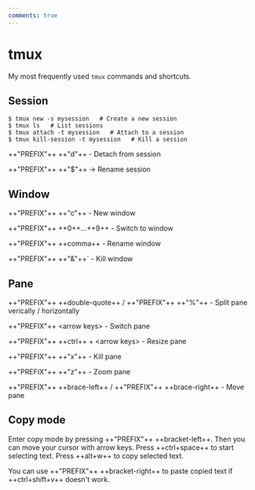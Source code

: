 ```yaml
---
comments: true
---
```


# tmux

My most frequently used `tmux` commands and shortcuts.

## Session

```console
$ tmux new -s mysession   # Create a new session
$ tmux ls   # List sessions
$ tmux attach -t mysession   # Attach to a session
$ tmux kill-session -t mysession   # Kill a session
```

++"PREFIX"++ ++"d"++ - Detach from session

++"PREFIX"++ ++"$"++ -> Rename session

## Window

++"PREFIX"++ ++"c"++ - New window

++"PREFIX"++ ++0++...++9++ - Switch to window

++"PREFIX"++ ++comma++ - Rename window

++"PREFIX"++ ++"&"++` - Kill window

## Pane

++"PREFIX"++ ++double-quote++ / ++"PREFIX"++ ++"%"++ - Split pane verically / horizontally

++"PREFIX"++ &lt;arrow keys&gt; - Switch pane

++"PREFIX"++ ++ctrl++ + &lt;arrow keys&gt; - Resize pane

++"PREFIX"++ ++"x"++ - Kill pane

++"PREFIX"++ ++"z"++ - Zoom pane

++"PREFIX"++ ++brace-left++ / ++"PREFIX"++ ++brace-right++ - Move pane

## Copy mode

Enter copy mode by pressing ++"PREFIX"++ ++bracket-left++. Then you can move your cursor with arrow
keys. Press ++ctrl+space++ to start selecting text. Press ++alt+w++ to copy selected text.

You can use ++"PREFIX"++ ++bracket-right++ to paste copied text if ++ctrl+shift+v++ doesn't work.


